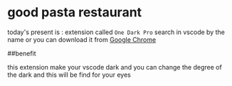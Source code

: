 # good pasta restaurant 

today's present is :  extension called `One Dark Pro` search in vscode by the name  or you can download it from [Google Chrome](https://marketplace.visualstudio.com/items?itemName=zhuangtongfa.Material-theme)

##benefit 

this extension make your vscode dark and you can change the degree of the dark and this will be find for your eyes
